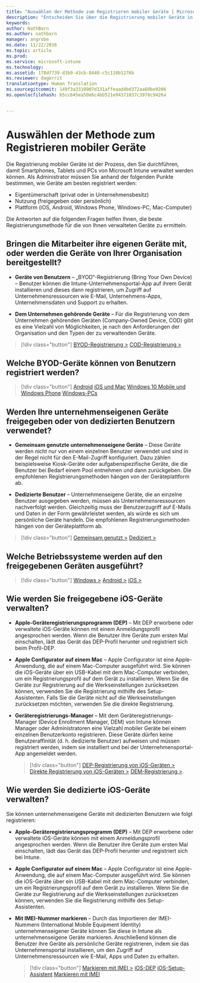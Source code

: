 ```yaml
---
title: "Auswählen der Methode zum Registrieren mobiler Geräte | Microsoft Intune"
description: "Entscheiden Sie über die Registrierung mobiler Geräte in Intune durch Beantworten einiger einfacher Fragen"
keywords: 
author: NathBarn
ms.author: nathbarn
manager: angrobe
ms.date: 11/22/2016
ms.topic: article
ms.prod: 
ms.service: microsoft-intune
ms.technology: 
ms.assetid: 178df739-d3b9-43cb-8440-c5c110b1276b
ms.reviewer: dagerrit
translationtype: Human Translation
ms.sourcegitcommit: 149f3a3310907d131affeaad4bd372aa60be9206
ms.openlocfilehash: b5cc645ea50e6c4bb521e04371037c3978c9426a


---
```


# <a name="choose-how-to-enroll-mobile-devices"></a>Auswählen der Methode zum Registrieren mobiler Geräte

Die Registrierung mobiler Geräte ist der Prozess, den Sie durchführen, damit Smartphones, Tablets und PCs von Microsoft Intune verwaltet werden können. Als Administrator müssen Sie anhand der folgenden Punkte bestimmen, wie Geräte am besten registriert werden:

 -  Eigentümerschaft (privat oder in Unternehmensbesitz)
 -  Nutzung (freigegeben oder persönlich)
 -  Plattform (iOS, Android, Windows Phone, Windows-PC, Mac-Computer)

Die Antworten auf die folgenden Fragen helfen Ihnen, die beste Registrierungsmethode für die von Ihnen verwalteten Geräte zu ermitteln.

## <a name="do-employees-bring-their-own-devices-or-are-devices-provided-by-your-organization"></a>**Bringen die Mitarbeiter ihre eigenen Geräte mit, oder werden die Geräte von Ihrer Organisation bereitgestellt?**

  - **Geräte von Benutzern** – „BYOD“-Registrierung (Bring Your Own Device) – Benutzer können die Intune-Unternehmensportal-App auf ihrem Gerät installieren und dieses dann registrieren, um Zugriff auf Unternehmensressourcen wie E-Mail, Unternehmens-Apps, Unternehmensdaten und Support zu erhalten.  

  - **Dem Unternehmen gehörende Geräte** – Für die Registrierung von dem Unternehmen gehörenden Geräten (Company-Owned Device, COD) gibt es eine Vielzahl von Möglichkeiten, je nach den Anforderungen der Organisation und den Typen der zu verwaltenden Geräte.

> [!div class="button"]
[BYOD-Registrierung >](#what-byod-devices-can-your-users-enroll)   [COD-Registrierung >](#are-your-company-owned-devices-shared-or-do-they-have-dedicated-users)

## <a name="what-byod-devices-can-your-users-enroll"></a>**Welche BYOD-Geräte können von Benutzern registriert werden?**

> [!div class="button"]
[Android](/intune/deploy-use/set-up-android-management-with-microsoft-intune) [iOS und Mac](/intune/deploy-use/set-up-ios-and-mac-management-with-microsoft-intune) [Windows 10 Mobile und Windows Phone](/intune/deploy-use/set-up-windows-phone-management-with-microsoft-intune) [Windows-PCs](/intune/deploy-use/set-up-windows-device-management-with-microsoft-intune)

## <a name="are-your-company-owned-devices-shared-or-do-they-have-dedicated-users"></a>**Werden Ihre unternehmenseigenen Geräte freigegeben oder von dedizierten Benutzern verwendet?**

- **Gemeinsam genutzte unternehmenseigene Geräte** – Diese Geräte werden nicht nur von einem einzelnen Benutzer verwendet und sind in der Regel nicht für den E-Mail-Zugriff konfiguriert. Dazu zählen beispielsweise Kiosk-Geräte oder aufgabenspezifische Geräte, die die Benutzer bei Bedarf einem Pool entnehmen und dann zurückgeben. Die empfohlenen Registrierungsmethoden hängen von der Geräteplattform ab.

- **Dedizierte Benutzer** – Unternehmenseigene Geräte, die an einzelne Benutzer ausgegeben werden, müssen als Unternehmensressourcen nachverfolgt werden. Gleichzeitig muss der Benutzerzugriff auf E-Mails und Daten in der Form gewährleistet werden, als würde es sich um persönliche Geräte handeln. Die empfohlenen Registrierungsmethoden hängen von der Geräteplattform ab.

> [!div class="button"]
[Gemeinsam genutzt >](#what-operating-system-are-your-shared-devices-running)   [Dediziert >](#how-will-you-manage-dedicated-ios-devices)


## <a name="what-operating-system-are-your-shared-devices-running"></a>**Welche Betriebssysteme werden auf den freigegebenen Geräten ausgeführt?**

> [!div class="button"]
[Windows >](/intune/deploy-use/enroll-corporate-owned-devices-with-the-device-enrollment-manager-in-microsoft-intune) [Android >](/intune/deploy-use/enroll-corporate-owned-devices-with-the-device-enrollment-manager-in-microsoft-intune) [iOS >](#how-will-you-manage-shared-ios-devices)

## <a name="how-will-you-manage-shared-ios-devices"></a>**Wie werden Sie freigegebene iOS-Geräte verwalten?**

- **Apple-Geräteregistrierungsprogramm (DEP)** – Mit DEP erworbene oder verwaltete iOS-Geräte können mit einem Anmeldungsprofil angesprochen werden. Wenn die Benutzer ihre Geräte zum ersten Mal einschalten, lädt das Gerät das DEP-Profil herunter und registriert sich beim Profil-DEP.

- **Apple Configurator auf einem Mac** – Apple Configurator ist eine Apple-Anwendung, die auf einem Mac-Computer ausgeführt wird. Sie können die iOS-Geräte über ein USB-Kabel mit dem Mac-Computer verbinden, um ein Registrierungsprofil auf dem Gerät zu installieren. Wenn Sie die Geräte zur Registrierung auf die Werkseinstellungen zurücksetzen können, verwenden Sie die Registrierung mithilfe des Setup-Assistenten. Falls Sie die Geräte nicht auf die Werkseinstellungen zurücksetzen möchten, verwenden Sie die direkte Registrierung.

- **Geräteregistrierungs-Manager** – Mit dem Geräteregistrierungs-Manager (Device Enrollment Manager, DEM) von Intune können Manager oder Administratoren eine Vielzahl mobiler Geräte bei einem einzelnen Benutzerkonto registrieren. Diese Geräte dürfen keine Benutzeraffinität (d. h. dedizierte Benutzer) aufweisen und müssen registriert werden, indem sie installiert und bei der Unternehmensportal-App angemeldet werden.

  > [!div class="button"]
  [DEP-Registrierung von iOS-Geräten >](/intune/deploy-use/ios-device-enrollment-program-in-microsoft-intune) [Direkte Registrierung von iOS-Geräten >](/intune/deploy-use/ios-direct-enrollment-in-microsoft-intune)  [DEM-Registrierung >](/intune/deploy-use/enroll-corporate-owned-devices-with-the-device-enrollment-manager-in-microsoft-intune).

## <a name="how-will-you-manage-dedicated-ios-devices"></a>**Wie werden Sie dedizierte iOS-Geräte verwalten?**

Sie können unternehmenseigene Geräte mit dedizierten Benutzern wie folgt registrieren:

- **Apple-Geräteregistrierungsprogramm (DEP)** – Mit DEP erworbene oder verwaltete iOS-Geräte können mit einem Anmeldungsprofil angesprochen werden. Wenn die Benutzer ihre Geräte zum ersten Mal einschalten, lädt das Gerät das DEP-Profil herunter und registriert sich bei Intune.

- **Apple Configurator auf einem Mac** – Apple Configurator ist eine Apple-Anwendung, die auf einem Mac-Computer ausgeführt wird. Sie können die iOS-Geräte über ein USB-Kabel mit dem Mac-Computer verbinden, um ein Registrierungsprofil auf dem Gerät zu installieren. Wenn Sie die Geräte zur Registrierung auf die Werkseinstellungen zurücksetzen können, verwenden Sie die Registrierung mithilfe des Setup-Assistenten.

- **Mit IMEI-Nummer markieren** – Durch das Importieren der IMEI-Nummern (International Mobile Equipment Identity) unternehmenseigener Geräte können Sie diese in Intune als unternehmenseigene Geräte markieren. Anschließend können die Benutzer ihre Geräte als persönliche Geräte registrieren, indem sie das Unternehmensportal installieren, um den Zugriff auf Unternehmensressourcen wie E-Mail, Apps und Daten zu erhalten.

  > [!div class="button"]
  [Markieren mit IMEI >](/intune/deploy-use/specify-corporate-owned-devices-with-international-mobile-equipment-identity-imei-numbers) [iOS-DEP](/intune/deploy-use/ios-device-enrollment-program-in-microsoft-intune) [iOS-Setup-Assistent](/intune/deploy-use/ios-setup-assistant-enrollment-in-microsoft-intune) [Markieren mit IMEI](/intune/deploy-use/specify-corporate-owned-devices-with-international-mobile-equipment-identity-imei-numbers)



<!--HONumber=Nov16_HO4-->


